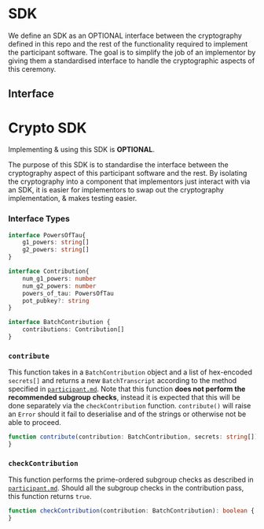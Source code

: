 # SDK

We define an SDK as an OPTIONAL interface between the cryptography defined in this repo and the rest of the functionality required to implement the participant software. The goal is to simplify the job of an implementor by giving them a standardised interface to handle the cryptographic aspects of this ceremony.

## Interface

### 

# Crypto SDK

Implementing & using this SDK is **OPTIONAL**.

The purpose of this SDK is to standardise the interface between the cryptography aspect of this participant software and the rest. By isolating the cryptography into a component that implementors just interact with via an SDK, it is easier for implementors to swap out the cryptography implementation, & makes testing easier.




### Interface Types

```typescript
interface PowersOfTau{
    g1_powers: string[]
    g2_powers: string[]
}
```

```typescript
interface Contribution{
    num_g1_powers: number
    num_g2_powers: number
    powers_of_tau: PowersOfTau
    pot_pubkey?: string
}
```

```typescript
interface BatchContribution {
    contributions: Contribution[]
}
```

### `contribute`

This function takes in a `BatchContribution` object and a list of hex-encoded `secrets[]` and returns a new `BatchTranscript` according to the method specified in [`participant.md`](../participant/participant.md). Note that this function __does not perform the recommended subgroup checks__, instead it is expected that this will be done separately via the `checkContribution` function. `contribute()` will raise an `Error` should it fail to deserialise and of the strings or otherwise not be able to proceed.

```typescript
function contribute(contribution: BatchContribution, secrets: string[]): BatchTranscript {
}
```

### `checkContribution`

This function performs the prime-ordered subgroup checks as described in [`participant.md`](../participant/participant.md). Should all the subgroup checks in the contribution pass, this function returns `true`.

```typescript
function checkContribution(contribution: BatchContribution): boolean {
}
```
